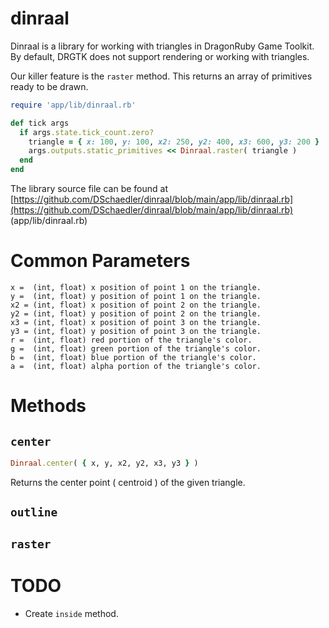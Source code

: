 # dinraal

Dinraal is a library for working with triangles in DragonRuby Game Toolkit. By default, DRGTK does not support rendering or working with triangles.

Our killer feature is the `raster` method. This returns an array of primitives ready to be drawn.

```ruby
require 'app/lib/dinraal.rb'

def tick args
  if args.state.tick_count.zero?
    triangle = { x: 100, y: 100, x2: 250, y2: 400, x3: 600, y3: 200 }
    args.outputs.static_primitives << Dinraal.raster( triangle )
  end
end
```

The library source file can be found at [https://github.com/DSchaedler/dinraal/blob/main/app/lib/dinraal.rb](https://github.com/DSchaedler/dinraal/blob/main/app/lib/dinraal.rb)  
(app/lib/dinraal.rb)

# Common Parameters
    x =  (int, float) x position of point 1 on the triangle.  
    y =  (int, float) y position of point 1 on the triangle.  
    x2 = (int, float) x position of point 2 on the triangle.  
    y2 = (int, float) y position of point 2 on the triangle.  
    x3 = (int, float) x position of point 3 on the triangle.  
    y3 = (int, float) y position of point 3 on the triangle.  
    r =  (int, float) red portion of the triangle's color.  
    g =  (int, float) green portion of the triangle's color.  
    b =  (int, float) blue portion of the triangle's color.  
    a =  (int, float) alpha portion of the triangle's color.  

# Methods

## `center`
```ruby
Dinraal.center( { x, y, x2, y2, x3, y3 } )
```

Returns the center point ( centroid ) of the given triangle.

## `outline`

## `raster`

# TODO

- Create `inside` method.
